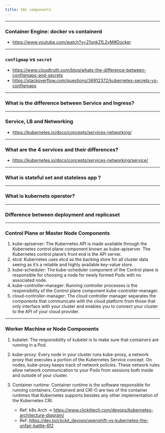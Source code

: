 ```yaml
---
title: k8s components
---
```


----
### Container Engine: docker vs containerd
- https://www.youtube.com/watch?v=21onkZfL2yM#Docker

---- 
### `configmap` vs `secret`
- https://www.cloudtruth.com/blog/whats-the-difference-between-configmaps-and-secrets
- https://stackoverflow.com/questions/36912372/kubernetes-secrets-vs-configmaps

----
### What is the difference between Service and Ingress?

---
### Service, LB and Networking
- https://kubernetes.io/docs/concepts/services-networking/

----
### What are the 4 services and their differences?
- https://kubernetes.io/docs/concepts/services-networking/service/

----
### What is stateful set and stateless app ?

----
### What is kubernets operator?

---
### Difference between deployment and replicaset 

----
### Control Plane or Master Node Components

1. kube-apiserver: The Kubernetes API is made available through the Kubernetes control plane component known as kube-apiserver. The Kubernetes control plane’s front end is the API server.
2. etcd: Kubernetes uses etcd as the backing store for all cluster data seeing as it’s a reliable and highly available key-value store.
3. kube-scheduler: The kube-scheduler component of the Control plane is responsible for choosing a node for newly formed Pods with no associated node.
4. kube-controller-manager: Running controller processes is the responsibility of the Control plane component kube-controller-manager.
5. cloud-controller-manager: The cloud controller manager separates the components that communicate with the cloud platform from those that only interface with your cluster and enables you to connect your cluster to the API of your cloud provider.

----
### Worker Machine or Node Components

1. kubelet: The responsibility of kubelet is to make sure that containers are running in a Pod.
2. kube-proxy: Every node in your cluster runs kube-proxy, a network proxy that executes a portion of the Kubernetes Service concept. On nodes, kube-proxy keeps track of network policies. These network rules allow network communication to your Pods from sessions both inside and outside of your cluster.
3. Container runtime: Container runtime is the software responsible for running containers. Containerd and CRI-O are two of the container runtimes that Kubernetes supports besides any other implementation of the Kubernetes CRI.

   - Ref: k8s Arch -> https://www.clickittech.com/devops/kubernetes-architecture-diagram/
   - Ref: https://dev.to/clickit_devops/openshift-vs-kubernetes-the-unfair-battle-6f2 